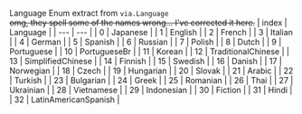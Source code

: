 
Language Enum extract from `via.Language`  
~~omg, they spell some of the names wrong… I've corrected it here.~~
| index | Language |
| --- | --- |
| 0 | Japanese |
| 1 | English |
| 2 | French |
| 3 | Italian |
| 4 | German |
| 5 | Spanish |
| 6 | Russian |
| 7 | Polish |
| 8 | Dutch |
| 9 | Portuguese |
| 10 | PortugueseBr |
| 11 | Korean |
| 12 | TraditionalChinese |
| 13 | SimplifiedChinese |
| 14 | Finnish |
| 15 | Swedish |
| 16 | Danish |
| 17 | Norwegian |
| 18 | Czech |
| 19 | Hungarian |
| 20 | Slovak |
| 21 | Arabic |
| 22 | Turkish |
| 23 | Bulgarian |
| 24 | Greek |
| 25 | Romanian |
| 26 | Thai |
| 27 | Ukrainian |
| 28 | Vietnamese |
| 29 | Indonesian |
| 30 | Fiction |
| 31 | Hindi |
| 32 | LatinAmericanSpanish |

